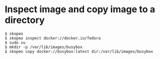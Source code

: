 
# Inspect image and copy image to a directory
```
$ skopeo
$ skopeo inspect docker://docker.io/fedora
$ sudo su
$ mkdir -p /var/lib/images/busybox
$ skopeo copy docker://busybox:latest dir:/var/lib/images/busybox
```
